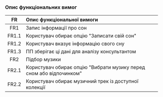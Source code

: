 ### Опис функціональних вимог
| FR    | Опис функціональної вимоги                                          |
| :-:   | :------------------------                                           |
| FR1   | Запис інформації про сон                                            |
| FR1.1 | Користувач обирає опцію "Записати свій сон"                         |
| FR1.2 | Користувач вказує інформацію свого сну                              |
| FR1.3 | ПП зберігає ці дані для аналізу консультантом                       |
| FR2   | Підбор музики                                                       |
| FR2.1 | Користувач обирає опцію "Вибрати музику перед сном або відпочинком" |
| FR2.2 | Користувач обирає музичний трек із доступної колекції               |
